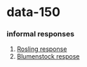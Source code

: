 # data-150

### informal responses

1.  [Rosling response](Rosling.html)
2.  [Blumenstock respose](Blumenstock.html)
